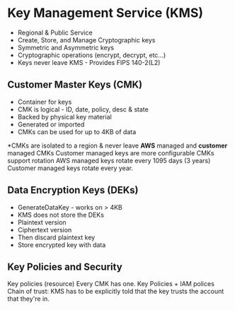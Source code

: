 # Key Management Service (KMS)

* Regional & Public Service
* Create, Store, and Manage Cryptographic keys
* Symmetric and Asymmetric keys
* Cryptographic operations (encrypt, decrypt, etc...)
* Keys never leave KMS - Provides FIPS 140-2(L2)

## Customer Master Keys (CMK)

* Container for keys
* CMK is logical - ID, date, policy, desc & state
* Backed by physical key material
* Generated or imported
* CMKs can be used for up to 4KB of data

*CMKs are isolated to a region & never leave
**AWS** managed and **customer** managed CMKs
Customer managed keys are more configurable
CMKs support rotation
AWS managed keys rotate every 1095 days (3 years)
Customer managed keys rotate every year.

## Data Encryption Keys (DEKs)

* GenerateDataKey - works on > 4KB
* KMS does not store the DEKs
* Plaintext version
* Ciphertext version
* Then discard plaintext key
* Store encrypted key with data

## Key Policies and Security

Key policies (resource)
Every CMK has one.
Key Policies + IAM polices
Chain of trust: KMS has to be explicitly told that the key trusts the account that they're in. 
